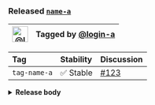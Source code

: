 ### Released [`name-a`][release-url]

| [<img alt="@login-a" src="https://avatars.github.lqnt.co/u/123456" width="32">][tagger-url] | Tagged by [@login-a][tagger-url] |
| ------------------------------------------------------------------------------------------- | -------------------------------- |

| Tag          | Stability | Discussion             |
| :----------- | :-------- | :--------------------- |
| `tag-name-a` | ✅ Stable  | [#123][discussion-url] |

<details><summary><strong>Release body</strong></summary>

This is a _release_ 🎉

</details>

[discussion-url]: https://github.lqnt.co/owner-a/repo-a/discussions/123

[release-url]: https://github.lqnt.co/owner-a/repo-a/releases/tag/release-a

[tagger-url]: https://github.lqnt.co/login-a

